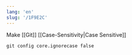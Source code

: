 ```yaml
---
lang: 'en'
slug: '/1F9E2C'
---
```


Make [[Git]] [[Case-Sensitivity|Case Sensitive]]

```
git config core.ignorecase false
```
